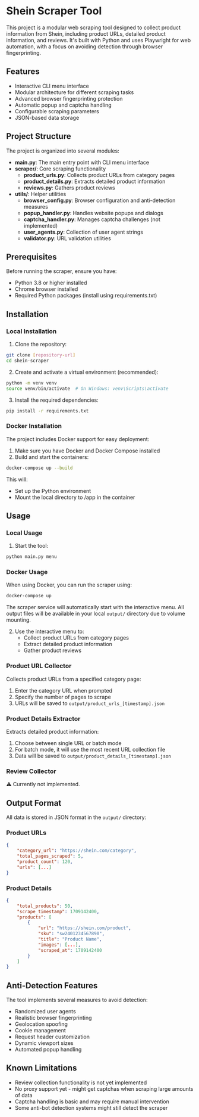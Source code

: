 # Shein Scraper Tool

This project is a modular web scraping tool designed to collect product information from Shein, including product URLs, detailed product information, and reviews. It's built with Python and uses Playwright for web automation, with a focus on avoiding detection through browser fingerprinting.

## Features

* Interactive CLI menu interface
* Modular architecture for different scraping tasks
* Advanced browser fingerprinting protection
* Automatic popup and captcha handling
* Configurable scraping parameters
* JSON-based data storage

## Project Structure

The project is organized into several modules:

* **main.py**: The main entry point with CLI menu interface
* **scraper/**: Core scraping functionality
  * **product_urls.py**: Collects product URLs from category pages
  * **product_details.py**: Extracts detailed product information
  * **reviews.py**: Gathers product reviews
* **utils/**: Helper utilities
  * **browser_config.py**: Browser configuration and anti-detection measures
  * **popup_handler.py**: Handles website popups and dialogs
  * **captcha_handler.py**: Manages captcha challenges (not implemented)
  * **user_agents.py**: Collection of user agent strings
  * **validator.py**: URL validation utilities

## Prerequisites

Before running the scraper, ensure you have:

* Python 3.8 or higher installed
* Chrome browser installed
* Required Python packages (install using requirements.txt)

## Installation

### Local Installation

1. Clone the repository:
```bash
git clone [repository-url]
cd shein-scraper
```

2. Create and activate a virtual environment (recommended):
```bash
python -m venv venv
source venv/bin/activate  # On Windows: venv\Scripts\activate
```

3. Install the required dependencies:
```bash
pip install -r requirements.txt
```

### Docker Installation

The project includes Docker support for easy deployment:

1. Make sure you have Docker and Docker Compose installed
2. Build and start the containers:
```bash
docker-compose up --build
```

This will:
* Set up the Python environment
* Mount the local directory to /app in the container

## Usage

### Local Usage

1. Start the tool:
```bash
python main.py menu
```

### Docker Usage

When using Docker, you can run the scraper using:
```bash
docker-compose up
```

The scraper service will automatically start with the interactive menu. All output files will be available in your local `output/` directory due to volume mounting.

2. Use the interactive menu to:
   * Collect product URLs from category pages
   * Extract detailed product information
   * Gather product reviews

### Product URL Collector

Collects product URLs from a specified category page:
1. Enter the category URL when prompted
2. Specify the number of pages to scrape
3. URLs will be saved to `output/product_urls_[timestamp].json`

### Product Details Extractor

Extracts detailed product information:
1. Choose between single URL or batch mode
2. For batch mode, it will use the most recent URL collection file
3. Data will be saved to `output/product_details_[timestamp].json`

### Review Collector

⚠️ Currently not implemented.

## Output Format

All data is stored in JSON format in the `output/` directory:

### Product URLs
```json
{
    "category_url": "https://shein.com/category",
    "total_pages_scraped": 5,
    "product_count": 120,
    "urls": [...]
}
```

### Product Details
```json
{
    "total_products": 50,
    "scrape_timestamp": 1709142400,
    "products": [
        {
            "url": "https://shein.com/product",
            "sku": "sw2401234567890",
            "title": "Product Name",
            "images": [...],
            "scraped_at": 1709142400
        }
    ]
}
```

## Anti-Detection Features

The tool implements several measures to avoid detection:
* Randomized user agents
* Realistic browser fingerprinting
* Geolocation spoofing
* Cookie management
* Request header customization
* Dynamic viewport sizes
* Automated popup handling

## Known Limitations

* Review collection functionality is not yet implemented
* No proxy support yet - might get captchas when scraping large amounts of data
* Captcha handling is basic and may require manual intervention
* Some anti-bot detection systems might still detect the scraper
